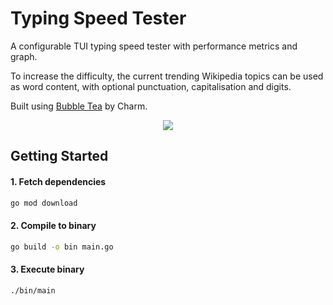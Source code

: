 # Typing Speed Tester

A configurable TUI typing speed tester with performance metrics and graph.

To increase the difficulty, the current trending Wikipedia topics can be used as word content, with optional punctuation, capitalisation and digits.

Built using [Bubble Tea](https://github.com/charmbracelet/bubbletea) by Charm.

<p align="center">
	<img src="https://user-images.githubusercontent.com/41476809/194393986-28d4b18b-937f-4b71-918c-fa42e872cd4b.gif">
</p>


## Getting Started

#### 1. Fetch dependencies

```bash
go mod download
```

#### 2. Compile to binary

```bash
go build -o bin main.go
```

#### 3. Execute binary

```bash
./bin/main
```


